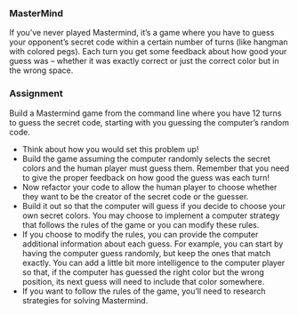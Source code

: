 ### MasterMind

If you’ve never played Mastermind, it’s a game where you have to guess your opponent’s secret code within a certain number of turns (like hangman with colored pegs). Each turn you get some feedback about how good your guess was – whether it was exactly correct or just the correct color but in the wrong space.

### Assignment

Build a Mastermind game from the command line where you have 12 turns to guess the secret code, starting with you guessing the computer’s random code.

- Think about how you would set this problem up!
- Build the game assuming the computer randomly selects the secret colors and the human player must guess them. Remember that you need to give the proper feedback on how good the guess was each turn!
- Now refactor your code to allow the human player to choose whether they want to be the creator of the secret code or the guesser.
- Build it out so that the computer will guess if you decide to choose your own secret colors. You may choose to implement a computer strategy that follows the rules of the game or you can modify these rules.
- If you choose to modify the rules, you can provide the computer additional information about each guess. For example, you can start by having the computer guess randomly, but keep the ones that match exactly. You can add a little bit more intelligence to the computer player so that, if the computer has guessed the right color but the wrong position, its next guess will need to include that color somewhere.
- If you want to follow the rules of the game, you’ll need to research strategies for solving Mastermind.
